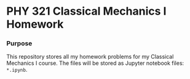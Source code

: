 # PHY 321 Classical Mechanics I Homework

### Purpose
This repository stores all my homework problems for my Classical Mechanics I course. The files will be stored as Jupyter notebook files: `*.ipynb`.
